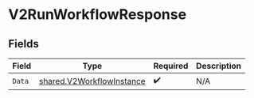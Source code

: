 # V2RunWorkflowResponse


## Fields

| Field                                                                         | Type                                                                          | Required                                                                      | Description                                                                   |
| ----------------------------------------------------------------------------- | ----------------------------------------------------------------------------- | ----------------------------------------------------------------------------- | ----------------------------------------------------------------------------- |
| `Data`                                                                        | [shared.V2WorkflowInstance](../../../pkg/models/shared/v2workflowinstance.md) | :heavy_check_mark:                                                            | N/A                                                                           |